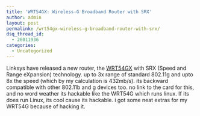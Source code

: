 ```yaml
---
title: 'WRT54GX: Wireless-G Broadband Router with SRX'
author: admin
layout: post
permalink: /wrt54gx-wireless-g-broadband-router-with-srx/
dsq_thread_id:
  - 26011936
categories:
  - Uncategorized
---
```

Linksys have released a new router, the [WRT54GX][1] with SRX (Speed and Range eXpansion) technology. up to 3x range of standard 802.11g and upto 8x the speed (which by my calculation is 432mb/s). its backward compatible with other 802.11b and g devices too. no link to the card for this, and no word weather its hackable like the WRT54G which runs linux. If its does run Linux, its cool cause its hackable. i got some neat extras for my WRT54G because of hacking it.

 [1]: http://www.linksys.com/products/product.asp?grid=33&scid=35&prid=670